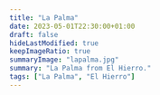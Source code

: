 ```yaml
---
title: "La Palma"
date: 2023-05-01T22:30:00+01:00
draft: false
hideLastModified: true
keepImageRatio: true
summaryImage: "lapalma.jpg"
summary: "La Palma from El Hierro."
tags: ["La Palma", "El Hierro"]
---
```

